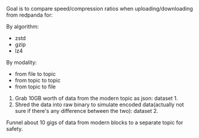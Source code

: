 <!-- Related to https://app.clickup.com/t/21gbxpc -->

Goal is to compare speed/compression ratios when uploading/downloading from redpanda for:

By algorithm:

- zstd
- gzip
- lz4

By modality:

- from file to topic
- from topic to topic
- from topic to file


1. Grab 10GB worth of data from the modern topic as json: dataset 1.
2. Shred the data into raw binary to simulate encoded data(actually not sure if there's any difference between the two): dataset 2.

Funnel about 10 gigs of data from modern blocks to a separate topic for safety.






